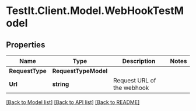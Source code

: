# TestIt.Client.Model.WebHookTestModel

## Properties

Name | Type | Description | Notes
------------ | ------------- | ------------- | -------------
**RequestType** | **RequestTypeModel** |  | 
**Url** | **string** | Request URL of the webhook | 

[[Back to Model list]](../README.md#documentation-for-models) [[Back to API list]](../README.md#documentation-for-api-endpoints) [[Back to README]](../README.md)

